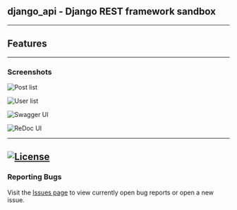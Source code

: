 ## django_api - Django REST framework sandbox


---
## Features

---
### Screenshots
![Post list](https://github.com/kevinbowen777/django_api/blob/master/images/drf_post_list.png)

![User list](https://github.com/kevinbowen777/django_api/blob/master/images/drf_user_list.png)

![Swagger UI](https://github.com/kevinbowen777/django_api/blob/master/images/drf_swagger_ui.png)

![ReDoc UI](https://github.com/kevinbowen777/django_api/blob/master/images/drf_redoc_ui.png)

---
[![License](https://img.shields.io/badge/license-MIT-green)](https://github.com/kevinbowen777/django_api/blob/master/LICENSE)
---
### Reporting Bugs                                                              
                                                                                 
   Visit the [Issues page](https://github.com/kevinbowen777/django_api/issues)
      to view currently open bug reports or open a new issue.
